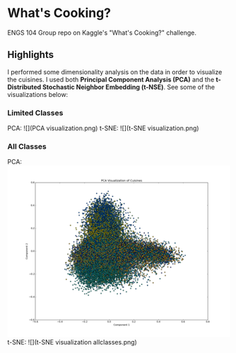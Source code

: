 # What's Cooking?
ENGS 104 Group repo on Kaggle's "What's Cooking?" challenge.


## Highlights
I performed some dimensionality analysis on the data in order to visualize the cuisines. I used both **Principal Component Analysis (PCA)** and the **t-Distributed Stochastic Neighbor Embedding (t-NSE)**. See some of the visualizations below:

### Limited Classes
PCA: ![](PCA visualization.png)
t-SNE: ![](t-SNE visualization.png)

### All Classes
PCA: ![](pca_allclasses.png)
t-SNE: ![](t-SNE visualization allclasses.png)
